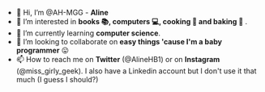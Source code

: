 - 👋 Hi, I’m @AH-MGG - <b>Aline</b>
- 👀 I’m interested in <b>books 📚, computers 💻, cooking 🍝 and baking 🍰</b> .
- 🌱 I’m currently learning <b>computer science</b>.
- 💞️ I’m looking to collaborate on <b>easy things 'cause I'm a baby programmer</b> 😛
- 📫 How to reach me on <b>Twitter</b> (@AlineHB1) or on <b>Instagram</b> (@miss_girly_geek). I also have a Linkedin account but I don't use it that much (I guess I should?)

<!---
AH-MGG/AH-MGG is a ✨ special ✨ repository because its `README.md` (this file) appears on your GitHub profile.
You can click the Preview link to take a look at your changes.
--->
